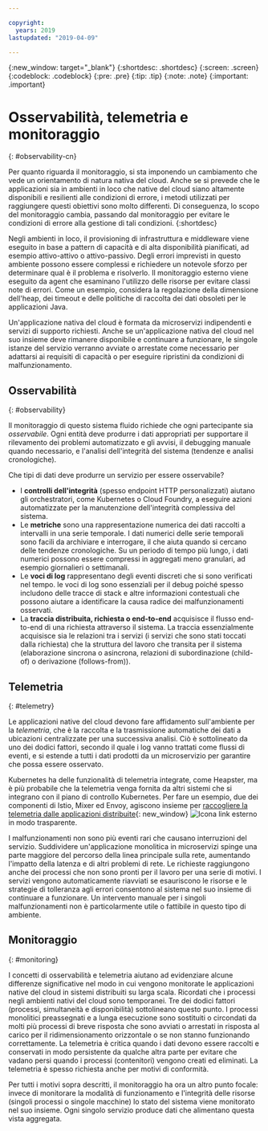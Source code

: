 ```yaml
---

copyright:
  years: 2019
lastupdated: "2019-04-09"

---
```


{:new_window: target="_blank"}
{:shortdesc: .shortdesc}
{:screen: .screen}
{:codeblock: .codeblock}
{:pre: .pre}
{:tip: .tip}
{:note: .note}
{:important: .important}

# Osservabilità, telemetria e monitoraggio
{: #observability-cn}

Per quanto riguarda il monitoraggio, si sta imponendo un cambiamento che vede un orientamento di natura nativa del cloud. Anche se si prevede che le applicazioni sia in ambienti in loco che native del cloud siano altamente disponibili e resilienti alle condizioni di errore, i metodi utilizzati per raggiungere questi obiettivi sono molto differenti. Di conseguenza, lo scopo del monitoraggio cambia, passando dal monitoraggio per evitare le condizioni di errore alla gestione di tali condizioni.
{:shortdesc}

Negli ambienti in loco, il provisioning di infrastruttura e middleware viene eseguito in base a pattern di capacità e di alta disponibilità pianificati, ad esempio attivo-attivo o attivo-passivo. Degli errori imprevisti in questo ambiente possono essere complessi e richiedere un notevole sforzo per determinare qual è il problema e risolverlo. Il monitoraggio esterno viene eseguito da agent che esaminano l'utilizzo delle risorse per evitare classi note di errori. Come un esempio, considera la regolazione della dimensione dell'heap, dei timeout e delle politiche di raccolta dei dati obsoleti per le applicazioni Java.

Un'applicazione nativa del cloud è formata da microservizi indipendenti e servizi di supporto richiesti. Anche se un'applicazione nativa del cloud nel suo insieme deve rimanere disponibile e continuare a funzionare, le singole istanze del servizio verranno avviate o arrestate come necessario per adattarsi ai requisiti di capacità o per eseguire ripristini da condizioni di malfunzionamento. 

## Osservabilità
{: #observability}

Il monitoraggio di questo sistema fluido richiede che ogni partecipante sia *osservabile*. Ogni entità deve produrre i dati appropriati per supportare il rilevamento dei problemi automatizzato e gli avvisi, il debugging manuale quando necessario, e l'analisi dell'integrità del sistema (tendenze e analisi cronologiche).

Che tipi di dati deve produrre un servizio per essere osservabile?

* I **controlli dell'integrità** (spesso endpoint HTTP personalizzati) aiutano gli orchestratori, come Kubernetes o Cloud Foundry, a eseguire azioni automatizzate per la manutenzione dell'integrità complessiva del sistema.
* Le **metriche** sono una rappresentazione numerica dei dati raccolti a intervalli in una serie temporale. I dati numerici delle serie temporali sono facili da archiviare e interrogare, il che aiuta quando si cercano delle tendenze cronologiche. Su un periodo di tempo più lungo, i dati numerici possono essere compressi in aggregati meno granulari, ad esempio giornalieri o settimanali.
* Le **voci di log** rappresentano degli eventi discreti che si sono verificati nel tempo. le voci di log sono essenziali per il debug poiché spesso includono delle tracce di stack e altre informazioni contestuali che possono aiutare a identificare la causa radice dei malfunzionamenti osservati.
* La **traccia distribuita, richiesta o end-to-end** acquisisce il flusso end-to-end di una richiesta attraverso il sistema. La traccia essenzialmente acquisisce sia le relazioni tra i servizi (i servizi che sono stati toccati dalla richiesta) che la struttura del lavoro che transita per il sistema (elaborazione sincrona o asincrona, relazioni di subordinazione (child-of) o derivazione (follows-from)).

## Telemetria
{: #telemetry}

Le applicazioni native del cloud devono fare affidamento sull'ambiente per la *telemetria*, che è la raccolta e la trasmissione automatiche dei dati a ubicazioni centralizzate per una successiva analisi. Ciò è sottolineato da uno dei dodici fattori, secondo il quale i log vanno trattati come flussi di eventi, e si estende a tutti i dati prodotti da un microservizio per garantire che possa essere osservato.

Kubernetes ha delle funzionalità di telemetria integrate, come Heapster, ma è più probabile che la telemetria venga fornita da altri sistemi che si integrano con il piano di controllo Kubernetes. Per fare un esempio, due dei componenti di Istio, Mixer ed Envoy, agiscono insieme per [raccogliere la telemetria dalle applicazioni distribuite](https://istio.io/docs/concepts/policies-and-telemetry/){: new_window} ![Icona link esterno](../icons/launch-glyph.svg "Icona link esterno") in modo trasparente.

I malfunzionamenti non sono più eventi rari che causano interruzioni del servizio. Suddividere un'applicazione monolitica in microservizi spinge una parte maggiore del percorso della linea principale sulla rete, aumentando l'impatto della latenza e di altri problemi di rete. Le richieste raggiungono anche dei processi che non sono pronti per il lavoro per una serie di motivi. I servizi vengono automaticamente riavviati se esauriscono le risorse e le strategie di tolleranza agli errori consentono al sistema nel suo insieme di continuare a funzionare. Un intervento manuale per i singoli malfunzionamenti non è particolarmente utile o fattibile in questo tipo di ambiente.

## Monitoraggio
{: #monitoring}

I concetti di osservabilità e telemetria aiutano ad evidenziare alcune differenze significative nel modo in cui vengono monitorate le applicazioni native del cloud in sistemi distribuiti su larga scala. Ricordati che i processi negli ambienti nativi del cloud sono temporanei. Tre dei dodici fattori (processi, simultaneità e disponibilità) sottolineano questo punto. I processi monolitici preassegnati e a lunga esecuzione sono sostituiti o circondati da molti più processi di breve risposta che sono avviati o arrestati in risposta al carico per il ridimensionamento orizzontale o se non stanno funzionando correttamente. La telemetria è critica quando i dati devono essere raccolti e conservati in modo persistente da qualche altra parte per evitare che vadano persi quando i processi (contenitori) vengono creati ed eliminati. La telemetria è spesso richiesta anche per motivi di conformità. 

Per tutti i motivi sopra descritti, il monitoraggio ha ora un altro punto focale: invece di monitorare la modalità di funzionamento e l'integrità delle risorse (singoli processi o singole macchine) lo stato del sistema viene monitorato nel suo insieme. Ogni singolo servizio produce dati che alimentano questa vista aggregata.

